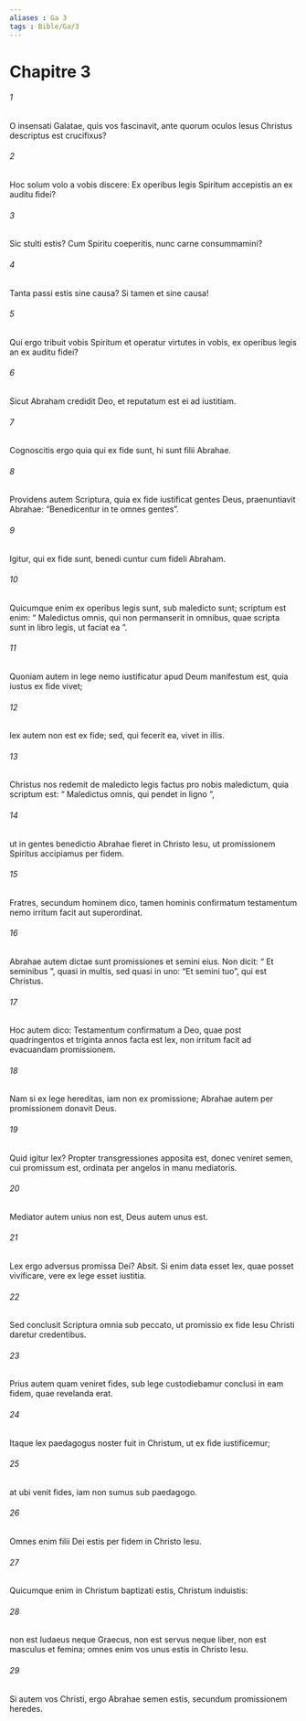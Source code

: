 ```yaml
---
aliases : Ga 3
tags : Bible/Ga/3
---
```


# Chapitre 3

###### 1
O insensati Galatae, quis vos fascinavit, ante quorum oculos Iesus Christus descriptus est crucifixus? 
###### 2
Hoc solum volo a vobis discere: Ex operibus legis Spiritum accepistis an ex auditu fidei? 
###### 3
Sic stulti estis? Cum Spiritu coeperitis, nunc carne consummamini? 
###### 4
Tanta passi estis sine causa? Si tamen et sine causa! 
###### 5
Qui ergo tribuit vobis Spiritum et operatur virtutes in vobis, ex operibus legis an ex auditu fidei?
###### 6
Sicut Abraham credidit Deo, et reputatum est ei ad iustitiam. 
###### 7
Cognoscitis ergo quia qui ex fide sunt, hi sunt filii Abrahae. 
###### 8
Providens autem Scriptura, quia ex fide iustificat gentes Deus, praenuntiavit Abrahae: “Benedicentur in te omnes gentes”. 
###### 9
Igitur, qui ex fide sunt, benedi cuntur cum fideli Abraham. 
###### 10
Quicumque enim ex operibus legis sunt, sub maledicto sunt; scriptum est enim: “ Maledictus omnis, qui non permanserit in omnibus, quae scripta sunt in libro legis, ut faciat ea ”. 
###### 11
Quoniam autem in lege nemo iustificatur apud Deum manifestum est, quia iustus ex fide vivet; 
###### 12
lex autem non est ex fide; sed, qui fecerit ea, vivet in illis. 
###### 13
Christus nos redemit de maledicto legis factus pro nobis maledictum, quia scriptum est: “ Maledictus omnis, qui pendet in ligno ”, 
###### 14
ut in gentes benedictio Abrahae fieret in Christo Iesu, ut promissionem Spiritus accipiamus per fidem.
###### 15
Fratres, secundum hominem dico, tamen hominis confirmatum testamentum nemo irritum facit aut superordinat. 
###### 16
Abrahae autem dictae sunt promissiones et semini eius. Non dicit: “ Et seminibus ”, quasi in multis, sed quasi in uno: “Et semini tuo”, qui est Christus. 
###### 17
Hoc autem dico: Testamentum confirmatum a Deo, quae post quadringentos et triginta annos facta est lex, non irritum facit ad evacuandam promissionem. 
###### 18
Nam si ex lege hereditas, iam non ex promissione; Abrahae autem per promissionem donavit Deus.
###### 19
Quid igitur lex? Propter transgressiones apposita est, donec veniret semen, cui promissum est, ordinata per angelos in manu mediatoris. 
###### 20
Mediator autem unius non est, Deus autem unus est. 
###### 21
Lex ergo adversus promissa Dei? Absit. Si enim data esset lex, quae posset vivificare, vere ex lege esset iustitia. 
###### 22
Sed conclusit Scriptura omnia sub peccato, ut promissio ex fide Iesu Christi daretur credentibus.
###### 23
Prius autem quam veniret fides, sub lege custodiebamur conclusi in eam fidem, quae revelanda erat. 
###### 24
Itaque lex paedagogus noster fuit in Christum, ut ex fide iustificemur; 
###### 25
at ubi venit fides, iam non sumus sub paedagogo. 
###### 26
Omnes enim filii Dei estis per fidem in Christo Iesu. 
###### 27
Quicumque enim in Christum baptizati estis, Christum induistis: 
###### 28
non est Iudaeus neque Graecus, non est servus neque liber, non est masculus et femina; omnes enim vos unus estis in Christo Iesu. 
###### 29
Si autem vos Christi, ergo Abrahae semen estis, secundum promissionem heredes.
